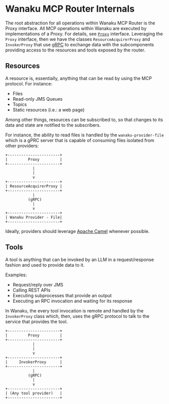 # Wanaku MCP Router Internals

The root abstraction for all operations within Wanaku MCP Router is the Proxy interface. All MCP
operations within Wanaku are executed by implementations of a Proxy. For details, 
see [`Proxy`](https://github.com/megacamelus/wanaku/blob/main/routers/wanaku-router/src/main/java/org/wanaku/routers/camel/proxies/Proxy.java) 
interface. 
Leveraging the `Proxy` interface, then we have the classes `ResourceAcquirerProxy` and `InvokerProxy` that use [gRPC](https://grpc.io/)
to exchange data with the subcomponents providing access to the resources and tools exposed by the router.
 
## Resources 

A resource is, essentially, anything that can be read by using the MCP protocol. For instance: 

* Files
* Read-only JMS Queues 
* Topics
* Static resources (i.e.: a web page)

Among other things, resources can be subscribed to, so that changes to its data and state are notified
to the subscribers.

For instance, the ability to read files is handled by the `wanaku-provider-file` which is a gPRC server that is capable of
consuming files isolated from other providers:

```
+-----------------------+
|         Proxy         |
+-----------------------+
            |
            |
            v
+-----------------------+
| ResourceAcquirerProxy |
+-----------------------+
            |
          (gRPC)
            |
            v
+-----------------------+
| Wanaku Provider - File|
+-----------------------+
```

Ideally, providers should leverage [Apache Camel](https://camel.apache.org/) whenever possible. 

## Tools

A tool is anything that can be invoked by an LLM in a request/response fashion and used to provide data to it. 

Examples: 

* Request/reply over JMS
* Calling REST APIs 
* Executing subprocesses that provide an output
* Executing an RPC invocation and waiting for its response

In Wanaku, the every tool invocation is remote and handled by the `InvokerProxy` class which, then, uses the gRPC protocol to 
talk to the service that provides the tool.


```
+-----------------------+
|         Proxy         |
+-----------------------+
            |
            |
            v
+-----------------------+
|     InvokerProxy      |
+-----------------------+
            |
          (gRPC)
            |
            v
+-----------------------+
| (Any tool provider)   |
+-----------------------+
```